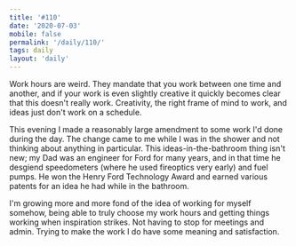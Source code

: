 ```yaml
---
title: '#110'
date: '2020-07-03'
mobile: false
permalink: '/daily/110/'
tags: daily
layout: 'daily'
---
```


Work hours are weird. They mandate that you work between one time and another, and if your work is even slightly creative it quickly becomes clear that this doesn't really work. Creativity, the right frame of mind to work, and ideas just don't work on a schedule.

This evening I made a reasonably large amendment to some work I'd done during the day. The change came to me while I was in the shower and not thinking about anything in particular. This ideas-in-the-bathroom thing isn't new; my Dad was an engineer for Ford for many years, and in that time he desgiend speedometers (where he used fireoptics very early) and fuel pumps. He won the Henry Ford Technology Award and earned various patents for an idea he had while in the bathroom.

I'm growing more and more fond of the idea of working for myself somehow, being able to truly choose my work hours and getting things working when inspiration strikes. Not having to stop for meetings and admin. Trying to make the work I do have some meaning and satisfaction.
